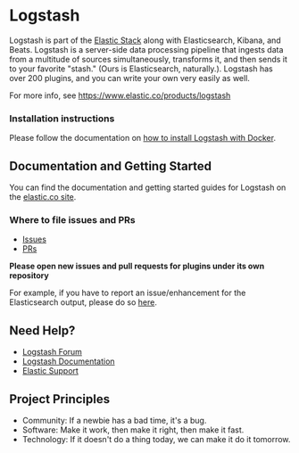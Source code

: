 # Logstash
Logstash is part of the [Elastic Stack](https://www.elastic.co/products) along with Elasticsearch, Kibana, and Beats. Logstash is a server-side data processing pipeline that ingests data from a multitude of sources simultaneously, transforms it, and then sends it to your favorite "stash." (Ours is Elasticsearch, naturally.). Logstash has over 200 plugins, and you can write your own very easily as well.

For more info, see <https://www.elastic.co/products/logstash>

### Installation instructions

Please follow the documentation on [how to install Logstash with Docker](https://www.elastic.co/guide/en/logstash/current/docker.html).

## Documentation and Getting Started

You can find the documentation and getting started guides for Logstash
on the [elastic.co site](https://www.elastic.co/guide/en/logstash/current/getting-started-with-logstash.html).

### Where to file issues and PRs

- [Issues](https://github.com/elastic/logstash/issues)
- [PRs](https://github.com/elastic/logstash/pulls)

**Please open new issues and pull requests for plugins under its own repository**

For example, if you have to report an issue/enhancement for the Elasticsearch output, please do so [here](https://github.com/logstash-plugins/logstash-output-elasticsearch/issues).

## Need Help?

- [Logstash Forum](https://discuss.elastic.co/c/logstash)
- [Logstash Documentation](https://www.elastic.co/guide/en/logstash/current/index.html)
- [Elastic Support](https://www.elastic.co/subscriptions)

## Project Principles

* Community: If a newbie has a bad time, it's a bug.
* Software: Make it work, then make it right, then make it fast.
* Technology: If it doesn't do a thing today, we can make it do it tomorrow.
